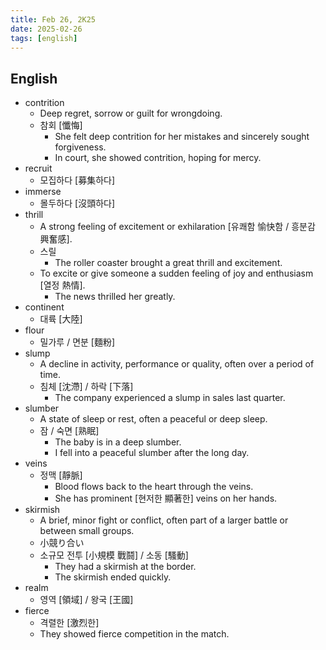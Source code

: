 ```yaml
---
title: Feb 26, 2K25
date: 2025-02-26
tags: [english]
---
```


## English

- contrition
  - Deep regret, sorrow or guilt for wrongdoing.
  - 참회 [懺悔]
    - She felt deep contrition for her mistakes and sincerely sought forgiveness.
    - In court, she showed contrition, hoping for mercy.
- recruit
  - 모집하다 [募集하다]
- immerse
  - 몰두하다 [沒頭하다]
- thrill
  - A strong feeling of excitement or exhilaration [유쾌함 愉快함 / 흥분감 興奮感].
  - 스릴
    - The roller coaster brought a great thrill and excitement.
  - To excite or give someone a sudden feeling of joy and enthusiasm [열정 熱情].
    - The news thrilled her greatly.
- continent
  - 대륙 [大陸]
- flour
  - 밀가루 / 면분 [麵粉]
- slump
  - A decline in activity, performance or quality, often over a period of time.
  - 침체 [沈滯] / 하락 [下落]
    - The company experienced a slump in sales last quarter.
- slumber
  - A state of sleep or rest, often a peaceful or deep sleep.
  - 잠 / 숙면 [熟眠]
    - The baby is in a deep slumber.
    - I fell into a peaceful slumber after the long day.
- veins
  - 정맥 [靜脈]
    - Blood flows back to the heart through the veins.
    - She has prominent [현저한 顯著한] veins on her hands.
- skirmish
  - A brief, minor fight or conflict, often part of a larger battle or between small groups.
  - 小競り合い
  - 소규모 전투 [小規模 戰鬪] / 소동 [騷動]
    - They had a skirmish at the border.
    - The skirmish ended quickly.
- realm
  - 영역 [領域] / 왕국 [王國]
- fierce
  - 격렬한 [激烈한]
  - They showed fierce competition in the match.